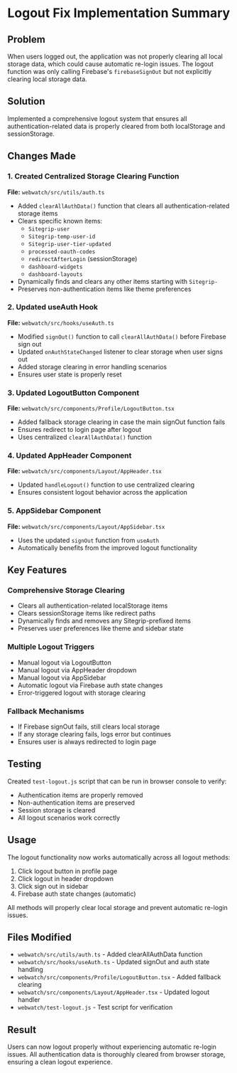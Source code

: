 # Logout Fix Implementation Summary

## Problem
When users logged out, the application was not properly clearing all local storage data, which could cause automatic re-login issues. The logout function was only calling Firebase's `firebaseSignOut` but not explicitly clearing local storage data.

## Solution
Implemented a comprehensive logout system that ensures all authentication-related data is properly cleared from both localStorage and sessionStorage.

## Changes Made

### 1. Created Centralized Storage Clearing Function
**File:** `webwatch/src/utils/auth.ts`
- Added `clearAllAuthData()` function that clears all authentication-related storage items
- Clears specific known items:
  - `Sitegrip-user`
  - `Sitegrip-temp-user-id`
  - `Sitegrip-user-tier-updated`
  - `processed-oauth-codes`
  - `redirectAfterLogin` (sessionStorage)
  - `dashboard-widgets`
  - `dashboard-layouts`
- Dynamically finds and clears any other items starting with `Sitegrip-`
- Preserves non-authentication items like theme preferences

### 2. Updated useAuth Hook
**File:** `webwatch/src/hooks/useAuth.ts`
- Modified `signOut()` function to call `clearAllAuthData()` before Firebase sign out
- Updated `onAuthStateChanged` listener to clear storage when user signs out
- Added storage clearing in error handling scenarios
- Ensures user state is properly reset

### 3. Updated LogoutButton Component
**File:** `webwatch/src/components/Profile/LogoutButton.tsx`
- Added fallback storage clearing in case the main signOut function fails
- Ensures redirect to login page after logout
- Uses centralized `clearAllAuthData()` function

### 4. Updated AppHeader Component
**File:** `webwatch/src/components/Layout/AppHeader.tsx`
- Updated `handleLogout()` function to use centralized clearing
- Ensures consistent logout behavior across the application

### 5. AppSidebar Component
**File:** `webwatch/src/components/Layout/AppSidebar.tsx`
- Uses the updated `signOut` function from `useAuth`
- Automatically benefits from the improved logout functionality

## Key Features

### Comprehensive Storage Clearing
- Clears all authentication-related localStorage items
- Clears sessionStorage items like redirect paths
- Dynamically finds and removes any Sitegrip-prefixed items
- Preserves user preferences like theme and sidebar state

### Multiple Logout Triggers
- Manual logout via LogoutButton
- Manual logout via AppHeader dropdown
- Manual logout via AppSidebar
- Automatic logout via Firebase auth state changes
- Error-triggered logout with storage clearing

### Fallback Mechanisms
- If Firebase signOut fails, still clears local storage
- If any storage clearing fails, logs error but continues
- Ensures user is always redirected to login page

## Testing
Created `test-logout.js` script that can be run in browser console to verify:
- Authentication items are properly removed
- Non-authentication items are preserved
- Session storage is cleared
- All logout scenarios work correctly

## Usage
The logout functionality now works automatically across all logout methods:
1. Click logout button in profile page
2. Click logout in header dropdown
3. Click sign out in sidebar
4. Firebase auth state changes (automatic)

All methods will properly clear local storage and prevent automatic re-login issues.

## Files Modified
- `webwatch/src/utils/auth.ts` - Added clearAllAuthData function
- `webwatch/src/hooks/useAuth.ts` - Updated signOut and auth state handling
- `webwatch/src/components/Profile/LogoutButton.tsx` - Added fallback clearing
- `webwatch/src/components/Layout/AppHeader.tsx` - Updated logout handler
- `webwatch/test-logout.js` - Test script for verification

## Result
Users can now logout properly without experiencing automatic re-login issues. All authentication data is thoroughly cleared from browser storage, ensuring a clean logout experience. 